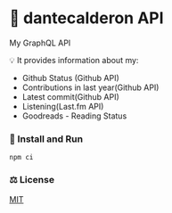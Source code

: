 # 🐙 dantecalderon API

My GraphQL API

💡 It provides information about my:

* Github Status (Github API)
* Contributions in last year(Github API)
* Latest commit(Github API)
* Listening(Last.fm API)
* Goodreads - Reading Status

### 🚀 Install and Run

```
npm ci
```

### ⚖️ License

[MIT](./LICENSE)
